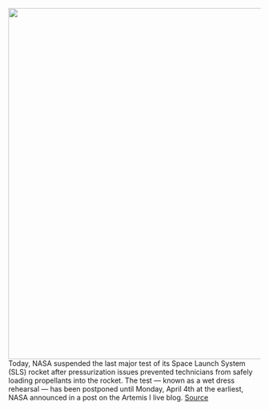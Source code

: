 <img src='https://cdn.vox-cdn.com/thumbor/7PVWHBx0FVtQeKsKxtMZdGo1n1Q=/0x0:2048x1383/1200x800/filters:focal(711x406:1037x732)/cdn.vox-cdn.com/uploads/chorus_image/image/70705877/nasa_artemis_i_dress_rehearsal.0.jpg' width='700px' /><br/>
Today, NASA suspended the last major test of its Space Launch System (SLS) rocket after pressurization issues prevented technicians from safely loading propellants into the rocket. The test — known as a wet dress rehearsal — has been postponed until Monday, April 4th at the earliest, NASA announced in a post on the Artemis I live blog.
<a href='https://www.theverge.com/2022/4/3/23009017/nasa-dress-rehearsal-delay-artemis-space-launch-system-megarocket'> Source <a/>
